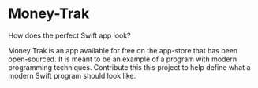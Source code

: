 # Money-Trak
How does the perfect Swift app look?

Money Trak is an app available for free on the app-store that has been open-sourced. It is meant to be an example of a program with modern programming techniques. Contribute this this project to help define what a modern Swift program should look like.

